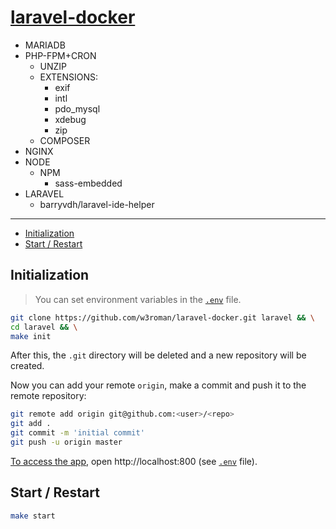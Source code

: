 # [laravel-docker](https://github.com/w3roman/laravel-docker)

- MARIADB
- PHP-FPM+CRON
  - UNZIP
  - EXTENSIONS:
    - exif
    - intl
    - pdo_mysql
    - xdebug
    - zip
  - COMPOSER
- NGINX
- NODE
  - NPM
    - sass-embedded
- LARAVEL
  - barryvdh/laravel-ide-helper

---

- [Initialization](#initialization)
- [Start / Restart](#start--restart)

## Initialization

> You can set environment variables in the [`.env`](.env) file.

``` sh
git clone https://github.com/w3roman/laravel-docker.git laravel && \
cd laravel && \
make init
```

After this, the `.git` directory will be deleted and a new repository will be created.

Now you can add your remote `origin`, make a commit and push it to the remote repository:

``` sh
git remote add origin git@github.com:<user>/<repo>
git add .
git commit -m 'initial commit'
git push -u origin master
```

<ins>To access the app</ins>, open http://localhost:800 (see [`.env`](.env) file).

## Start / Restart

``` sh
make start
```
